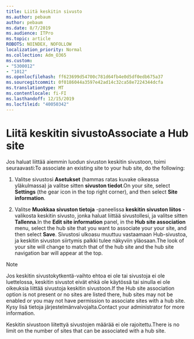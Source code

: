 ```yaml
---
title: Liitä keskitin sivusto
ms.author: pebaum
author: pebaum
ms.date: 8/7/2019
ms.audience: ITPro
ms.topic: article
ROBOTS: NOINDEX, NOFOLLOW
localization_priority: Normal
ms.collection: Adm_O365
ms.custom:
- "5300012"
- "1012"
ms.openlocfilehash: ff623699d54700c781d64fb4e0d5df0edb675a37
ms.sourcegitcommit: 0f0186044a3597e42ad14c32ca58e7224344dcfa
ms.translationtype: MT
ms.contentlocale: fi-FI
ms.lasthandoff: 12/15/2019
ms.locfileid: "40050342"
---
```

# <a name="associate-a-hub-site"></a><span data-ttu-id="250e7-102">Liitä keskitin sivusto</span><span class="sxs-lookup"><span data-stu-id="250e7-102">Associate a Hub site</span></span>

<span data-ttu-id="250e7-103">Jos haluat liittää aiemmin luodun sivuston keskitin sivustoon, toimi seuraavasti:</span><span class="sxs-lookup"><span data-stu-id="250e7-103">To associate an existing site to your hub site, do the following:</span></span>
  
1. <span data-ttu-id="250e7-104">Valitse sivustosi **Asetukset** (hammas ratas kuvake oikeassa yläkulmassa) ja valitse sitten **sivuston tiedot**.</span><span class="sxs-lookup"><span data-stu-id="250e7-104">On your site, select **Settings** (the gear icon in the top right corner), and then select **Site information**.</span></span>

2. <span data-ttu-id="250e7-105">Valitse **Muokkaa sivuston tietoja** -paneelissa **keskitin sivuston liitos** -valikosta keskitin sivusto, jonka haluat liittää sivustollesi, ja valitse sitten **Tallenna**.</span><span class="sxs-lookup"><span data-stu-id="250e7-105">In the **Edit site information** panel, in the **Hub site association** menu, select the hub site that you want to associate your your site, and then select **Save**.</span></span> <span data-ttu-id="250e7-106">Sivustosi ulkoasu muuttuu vastaamaan Hub-sivustoa, ja keskitin sivuston siirtymis palkki tulee näkyviin yläosaan.</span><span class="sxs-lookup"><span data-stu-id="250e7-106">The look of your site will change to match that of the hub site and the hub site navigation bar will appear at the top.</span></span>

 > [!Note]
><span data-ttu-id="250e7-107">Jos keskitin sivustokytkentä-vaihto ehtoa ei ole tai sivustoja ei ole luettelossa, keskitin sivustot eivät ehkä ole käytössä tai sinulla ei ole oikeuksia liittää sivustoja keskitin sivustoon.</span><span class="sxs-lookup"><span data-stu-id="250e7-107">If the Hub site association option is not present or no sites are listed there, hub sites may not be enabled or you may not have permission to associate sites with a hub site.</span></span> <span data-ttu-id="250e7-108">Kysy lisä tietoja järjestelmänvalvojalta.</span><span class="sxs-lookup"><span data-stu-id="250e7-108">Contact your administrator for more information.</span></span>
>
><span data-ttu-id="250e7-109">Keskitin sivustoon liitettyä sivustojen määrää ei ole rajoitettu.</span><span class="sxs-lookup"><span data-stu-id="250e7-109">There is no limit on the number of sites that can be associated with a hub site.</span></span>
  